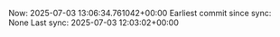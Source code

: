 Now: 2025-07-03 13:06:34.761042+00:00 Earliest commit since sync: None Last sync: 2025-07-03 12:03:02+00:00
